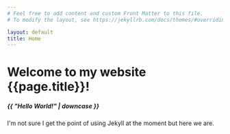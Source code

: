 ```yaml
---
# Feel free to add content and custom Front Matter to this file.
# To modify the layout, see https://jekyllrb.com/docs/themes/#overriding-theme-defaults

layout: default
title: Home
---
```


<body>
<h1>Welcome to my website {{page.title}}!</h1>
            <h5>{{ "Hello World!" | downcase }}</h5>
            <p>I'm not sure I get the point of using Jekyll at the moment but here we are.</p>
</body>
